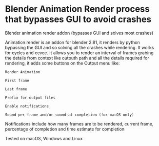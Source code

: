 # Blender Animation Render process that bypasses GUI to avoid crashes

Blender animation render addon (bypasses GUI and solves most crashes)

Animation render is an addon for blender 2.81, it renders by python bypassing the GUI and so solving all the crashes while rendering. It works for cycles and eevee. It allows you to render an interval of frames grabing the details from context like outputh path and all the details required for rendering, it adds some buttons on the Output menu like:

    Render Animation

    First frame

    Last frame

    Prefix for output files

    Enable notifications
    
    Sound per frame and/or sound at completion (for macOS only)

Notifications include how many frames are to be rendered, current frame, percentage of completion and time estimate for completion


Tested on macOS, Windows and Linux
